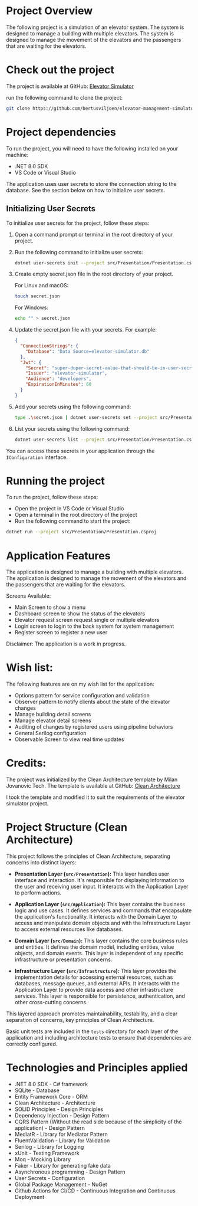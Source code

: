 # Project Overview

The following project is a simulation of an elevator system. The system is designed to manage a building with multiple elevators. The system is designed to manage the movement of the elevators and the passengers that are waiting for the elevators.

# Check out the project

The project is available at GitHub: [Elevator Simulator](https://github.com/bertusviljoen/elevator-management-simulator)

run the following command to clone the project:

```sh
git clone https://github.com/bertusviljoen/elevator-management-simulator.git
```

# Project dependencies

To run the project, you will need to have the following installed on your machine:
- .NET 8.0 SDK
- VS Code or Visual Studio 

The application uses user secrets to store the connection string to the database. See the section below on how to initialize user secrets.


## Initializing User Secrets

To initialize user secrets for the project, follow these steps:

1. Open a command prompt or terminal in the root directory of your project.
2. Run the following command to initialize user secrets:

    ```sh
    dotnet user-secrets init --project src/Presentation/Presentation.csproj
    ```
3. Create empty secret.json file in the root directory of your project.

    For Linux and macOS:
    ```sh
    touch secret.json
    ```
    
    For Windows:
    ```sh
    echo "" > secret.json        
    ```   

4. Update the secret.json file with your secrets. For example:

    ```json
    {
      "ConnectionStrings": {
        "Database": "Data Source=elevator-simulator.db"
      },
      "Jwt": {
        "Secret": "super-duper-secret-value-that-should-be-in-user-secrets",
        "Issuer": "elevator-simulator",
        "Audience": "developers",
        "ExpirationInMinutes": 60
      }
    }
   ```

5. Add your secrets using the following command:

    ```sh
    type .\secret.json | dotnet user-secrets set --project src/Presentation/Presentation.csproj
    ```
   
6. List your secrets using the following command:

    ```sh
    dotnet user-secrets list --project src/Presentation/Presentation.csproj
    ```

You can access these secrets in your application through the `IConfiguration` interface.

# Running the project

To run the project, follow these steps:
- Open the project in VS Code or Visual Studio
- Open a terminal in the root directory of the project
- Run the following command to start the project:

```sh
dotnet run --project src/Presentation/Presentation.csproj
```

# Application Features

The application is designed to manage a building with multiple elevators. The application is designed to manage the movement of the elevators and the passengers that are waiting for the elevators.

Screens Available:
- Main Screen to show a menu
- Dashboard screen to show the status of the elevators
- Elevator request screen request single or multiple elevators
- Login screen to login to the back system for system management
- Register screen to register a new user

Disclaimer: The application is a work in progress.

# Wish list:

The following features are on my wish list for the application:

- Options pattern for service configuration and validation
- Observer pattern to notify clients about the state of the elevator changes
- Manage building detail screens
- Manage elevator detail screens
- Auditing of changes by registered users using pipeline behaviors
- General Serilog configuration
- Observable Screen to view real time updates

# Credits:

The project was initialized by the Clean Architecture template by Milan Jovanovic Tech. The template is available at GitHub: [Clean Architecture](https://www.milanjovanovic.tech/templates/clean-architecture)

I took the template and modified it to suit the requirements of the elevator simulator project.

# Project Structure (Clean Architecture)

This project follows the principles of Clean Architecture, separating concerns into distinct layers:

* **Presentation Layer (`src/Presentation`):** This layer handles user interface and interaction.  It's responsible for displaying information to the user and receiving user input.  It interacts with the Application Layer to perform actions.

* **Application Layer (`src/Application`):** This layer contains the business logic and use cases. It defines services and commands that encapsulate the application's functionality.  It interacts with the Domain Layer to access and manipulate domain objects and with the Infrastructure Layer to access external resources like databases.

* **Domain Layer (`src/Domain`):** This layer contains the core business rules and entities. It defines the domain model, including entities, value objects, and domain events.  This layer is independent of any specific infrastructure or presentation concerns.

* **Infrastructure Layer (`src/Infrastructure`):** This layer provides the implementation details for accessing external resources, such as databases, message queues, and external APIs.  It interacts with the Application Layer to provide data access and other infrastructure services.  This layer is responsible for persistence, authentication, and other cross-cutting concerns.


This layered approach promotes maintainability, testability, and a clear separation of concerns, key principles of Clean Architecture.

Basic unit tests are included in the `tests` directory for each layer of the application and including architecture tests to ensure that dependencies are correctly configured.

# Technologies and Principles applied

- .NET 8.0 SDK - C# framework
- SQLite - Database
- Entity Framework Core - ORM
- Clean Architecture - Architecture
- SOLID Principles - Design Principles
- Dependency Injection - Design Pattern
- CQRS Pattern (Without the read side because of the simplicity of the application) - Design Pattern
- MediatR - Library for Mediator Pattern
- FluentValidation - Library for Validation
- Serilog - Library for Logging
- xUnit - Testing Framework
- Moq - Mocking Library
- Faker - Library for generating fake data
- Asynchronous programming - Design Pattern
- User Secrets - Configuration
- Global Package Management - NuGet
- Github Actions for CI/CD - Continuous Integration and Continuous Deployment

